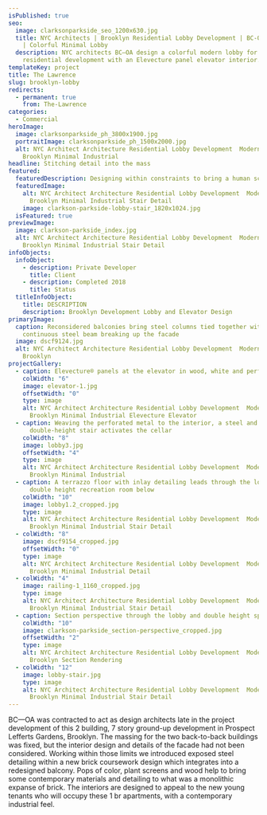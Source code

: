 ```yaml
---
isPublished: true
seo:
  image: clarksonparkside_seo_1200x630.jpg
  title: NYC Architects | Brooklyn Residential Lobby Development | BC-OA Architect
    | Colorful Minimal Lobby
  description: NYC architects BC—OA design a colorful modern lobby for a Brooklyn
    residential development with an Elevecture panel elevator interior.
templateKey: project
title: The Lawrence
slug: brooklyn-lobby
redirects:
  - permanent: true
    from: The-Lawrence
categories:
  - Commercial
heroImage:
  image: clarksonparkside_ph_3800x1900.jpg
  portraitImage: clarksonparkside_ph_1500x2000.jpg
  alt: NYC Architect Architecture Residential Lobby Development  Modern Colorful
    Brooklyn Minimal Industrial
headline: Stitching detail into the mass
featured:
  featuredDescription: Designing within constraints to bring a human scale to a brick box
  featuredImage:
    alt: NYC Architect Architecture Residential Lobby Development  Modern Colorful
      Brooklyn Minimal Industrial Stair Detail
    image: clarkson-parkside-lobby-stair_1820x1024.jpg
  isFeatured: true
previewImage:
  image: clarkson-parkside_index.jpg
  alt: NYC Architect Architecture Residential Lobby Development  Modern Colorful
    Brooklyn Minimal Industrial Stair Detail
infoObjects:
  infoObject:
    - description: Private Developer
      title: Client
    - description: Completed 2018
      title: Status
  titleInfoObject:
    title: DESCRIPTION
    description: Brooklyn Development Lobby and Elevator Design
primaryImage:
  caption: Reconsidered balconies bring steel columns tied together with a
    continuous steel beam breaking up the facade
  image: dscf9124.jpg
  alt: NYC Architect Architecture Residential Lobby Development  Modern Colorful
    Brooklyn
projectGallery:
  - caption: Elevecture® panels at the elevator in wood, white and perforated metal
    colWidth: "6"
    image: elevator-1.jpg
    offsetWidth: "0"
    type: image
    alt: NYC Architect Architecture Residential Lobby Development  Modern Colorful
      Brooklyn Minimal Industrial Elevecture Elevator
  - caption: Weaving the perforated metal to the interior, a steel and wood
      double-height stair activates the cellar
    colWidth: "8"
    image: lobby3.jpg
    offsetWidth: "4"
    type: image
    alt: NYC Architect Architecture Residential Lobby Development  Modern Colorful
      Brooklyn Minimal Industrial
  - caption: A terrazzo floor with inlay detailing leads through the lobby to the
      double height recreation room below
    colWidth: "10"
    image: lobby1.2_cropped.jpg
    type: image
    alt: NYC Architect Architecture Residential Lobby Development  Modern Colorful
      Brooklyn Minimal Industrial Stair Detail
  - colWidth: "8"
    image: dscf9154_cropped.jpg
    offsetWidth: "0"
    type: image
    alt: NYC Architect Architecture Residential Lobby Development  Modern Colorful
      Brooklyn Minimal Industrial Detail
  - colWidth: "4"
    image: railing-1_1160_cropped.jpg
    type: image
    alt: NYC Architect Architecture Residential Lobby Development  Modern Colorful
      Brooklyn Minimal Industrial Stair Detail
  - caption: Section perspective through the lobby and double height space
    colWidth: "10"
    image: clarkson-parkside_section-perspective_cropped.jpg
    offsetWidth: "2"
    type: image
    alt: NYC Architect Architecture Residential Lobby Development  Modern Colorful
      Brooklyn Section Rendering
  - colWidth: "12"
    image: lobby-stair.jpg
    type: image
    alt: NYC Architect Architecture Residential Lobby Development  Modern Colorful
      Brooklyn Minimal Industrial Stair Detail
---
```


BC—OA was contracted to act as design architects late in the project development of this 2 building, 7 story ground-up development in Prospect Lefferts Gardens, Brooklyn. The massing for the two back-to-back buildings was fixed, but the interior design and details of the facade had not been considered. Working within those limits we introduced exposed steel detailing within a new brick coursework design which integrates into a redesigned balcony. Pops of color, plant screens and wood help to bring some contemporary materials and detailing to what was a monolithic expanse of brick. The interiors are designed to appeal to the new young tenants who will occupy these 1 br apartments, with a contemporary industrial feel.
